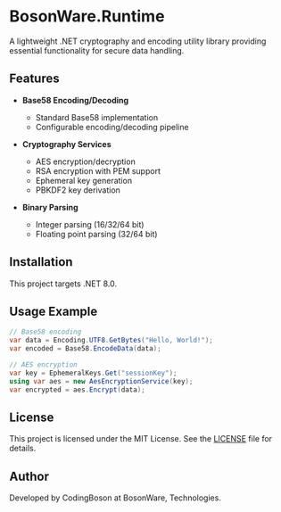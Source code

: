 # BosonWare.Runtime

A lightweight .NET cryptography and encoding utility library providing essential functionality for secure data handling.

## Features

- **Base58 Encoding/Decoding**
    - Standard Base58 implementation
    - Configurable encoding/decoding pipeline

- **Cryptography Services**
    - AES encryption/decryption
    - RSA encryption with PEM support 
    - Ephemeral key generation
    - PBKDF2 key derivation

- **Binary Parsing**
    - Integer parsing (16/32/64 bit)
    - Floating point parsing (32/64 bit)

## Installation

This project targets .NET 8.0.

## Usage Example

```csharp
// Base58 encoding
var data = Encoding.UTF8.GetBytes("Hello, World!");
var encoded = Base58.EncodeData(data);

// AES encryption
var key = EphemeralKeys.Get("sessionKey");
using var aes = new AesEncryptionService(key);
var encrypted = aes.Encrypt(data);
```

## License

This project is licensed under the MIT License. See the [LICENSE](LICENSE) file for details.

## Author

Developed by CodingBoson at BosonWare, Technologies.
